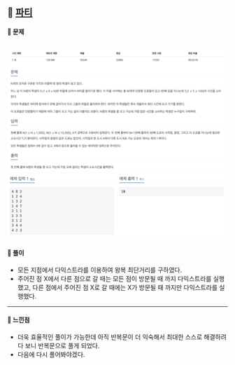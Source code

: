 ## 📖 [파티](https://www.acmicpc.net/problem/1238)
#### 📍 문제
![img](./assets/1238_파티_1.png)
![img](./assets/1238_파티_2.png)
---
#### 📍 풀이
- 모든 지점에서 다익스트라를 이용하여 왕복 최단거리를 구하였다.
- 주어진 점 X에서 다른 점으로 갈 때는 모든 점이 방문될 때 까지 다익스트라를 실행했고, 다른 점에서 주어진 점 X로 갈 때에는 X가 방문될 때 까지만 다익스트라를 실행했다.
---
#### 📍 느낀점
- 더욱 효율적인 풀이가 가능한데 아직 반복문이 더 익숙해서 최대한 스스로 해결하려다 보니 반복문으로 풀게 되었다.
- 다음에 다시 풀어봐야겠다.
